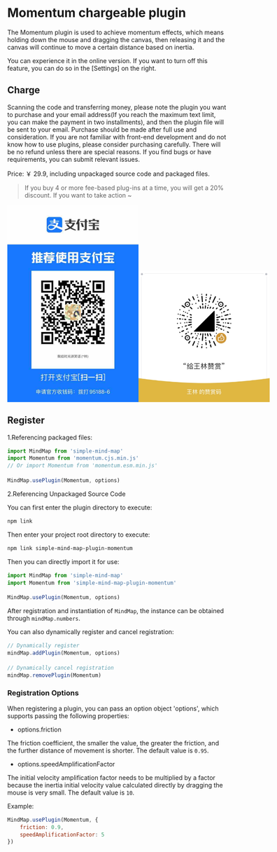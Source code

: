 # Momentum chargeable plugin

The Momentum plugin is used to achieve momentum effects, which means holding down the mouse and dragging the canvas, then releasing it and the canvas will continue to move a certain distance based on inertia.

You can experience it in the online version. If you want to turn off this feature, you can do so in the [Settings] on the right.

## Charge

Scanning the code and transferring money, please note the plugin you want to purchase and your email address(If you reach the maximum text limit, you can make the payment in two installments), and then the plugin file will be sent to your email. Purchase should be made after full use and consideration. If you are not familiar with front-end development and do not know how to use plugins, please consider purchasing carefully. There will be no refund unless there are special reasons. If you find bugs or have requirements, you can submit relevant issues.

Price: ￥ 29.9, including unpackaged source code and packaged files.

> If you buy 4 or more fee-based plug-ins at a time, you will get a 20% discount. If you want to take action ~

<p style="display:flex;align-items: flex-end;">

<img src="../../assets/img/alipay.jpg" style="width: 300px" />
<img src="../../assets/img/wechat.jpg" style="width: 300px" />

</p>

## Register

1.Referencing packaged files:

```js
import MindMap from 'simple-mind-map'
import Momentum from 'momentum.cjs.min.js'
// Or import Momentum from 'momentum.esm.min.js'

MindMap.usePlugin(Momentum, options)
```

2.Referencing Unpackaged Source Code

You can first enter the plugin directory to execute:

```bash
npm link
```

Then enter your project root directory to execute:

```bash
npm link simple-mind-map-plugin-momentum
```

Then you can directly import it for use:

```js
import MindMap from 'simple-mind-map'
import Momentum from 'simple-mind-map-plugin-momentum'

MindMap.usePlugin(Momentum, options)
```

After registration and instantiation of `MindMap`, the instance can be obtained through `mindMap.numbers`.

You can also dynamically register and cancel registration:

```js
// Dynamically register
mindMap.addPlugin(Momentum, options)

// Dynamically cancel registration
mindMap.removePlugin(Momentum)
```

### Registration Options

When registering a plugin, you can pass an option object 'options', which supports passing the following properties:

- options.friction

The friction coefficient, the smaller the value, the greater the friction, and the further distance of movement is shorter.
 The default value is `0.95`.

- options.speedAmplificationFactor

The initial velocity amplification factor needs to be multiplied by a factor because the inertia initial velocity value calculated directly by dragging the mouse is very small.
 The default value is `10`.

Example:

```js
MindMap.usePlugin(Momentum, {
    friction: 0.9,
    speedAmplificationFactor: 5
})
```